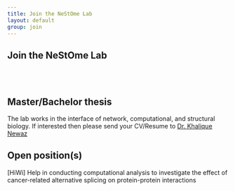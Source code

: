 ```yaml
---
title: Join the NeStOme Lab
layout: default
group: join
---
```


## Join the NeStOme Lab

<br/>
<br/>

## Master/Bachelor thesis

The lab works in the interface of network, computational, and structural biology. If interested then please send your CV/Resume to [Dr. Khalique Newaz](/contact)

<!-- Current **open positions**:<br/> -->
## Open position(s)

[HiWi] Help in conducting computational analysis to investigate the effect of cancer-related alternative splicing on protein-protein interactions
<br/>
